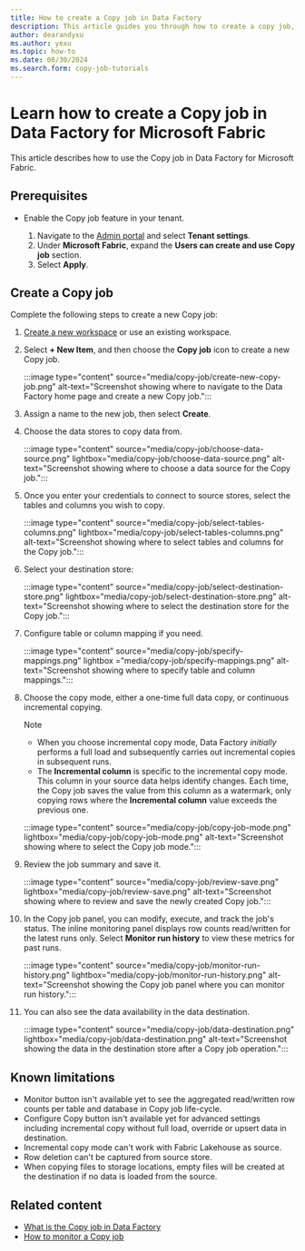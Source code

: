 ```yaml
---
title: How to create a Copy job in Data Factory
description: This article guides you through how to create a copy job, execute it, and view the results.
author: dearandyxu
ms.author: yexu
ms.topic: how-to
ms.date: 08/30/2024
ms.search.form: copy-job-tutorials 
---
```


# Learn how to create a Copy job in Data Factory for Microsoft Fabric

This article describes how to use the Copy job in Data Factory for Microsoft Fabric.

## Prerequisites

- Enable the Copy job feature in your tenant.

  1. Navigate to the [Admin portal](https://msit.powerbi.com/admin-portal) and select **Tenant settings**.
  1. Under **Microsoft Fabric**, expand the **Users can create and use Copy job** section.
  1. Select **Apply**.

## Create a Copy job

Complete the following steps to create a new Copy job:

1. [Create a new workspace](../fundamentals/create-workspaces.md) or use an existing workspace.
1. Select **+ New Item**, and then choose the **Copy job** icon to create a new Copy job.

   :::image type="content" source="media/copy-job/create-new-copy-job.png" alt-text="Screenshot showing where to navigate to the Data Factory home page and create a new Copy job.":::

1. Assign a name to the new job, then select **Create**.
1. Choose the data stores to copy data from.

   :::image type="content" source="media/copy-job/choose-data-source.png" lightbox="media/copy-job/choose-data-source.png" alt-text="Screenshot showing where to choose a data source for the Copy job.":::

1. Once you enter your credentials to connect to source stores, select the tables and columns you wish to copy.

   :::image type="content" source="media/copy-job/select-tables-columns.png" lightbox="media/copy-job/select-tables-columns.png" alt-text="Screenshot showing where to select tables and columns for the Copy job.":::

1. Select your destination store:

   :::image type="content" source="media/copy-job/select-destination-store.png" lightbox="media/copy-job/select-destination-store.png" alt-text="Screenshot showing where to select the destination store for the Copy job.":::

1. Configure table or column mapping if you need.

   :::image type="content" source="media/copy-job/specify-mappings.png" lightbox ="media/copy-job/specify-mappings.png" alt-text="Screenshot showing where to specify table and column mappings.":::

1. Choose the copy mode, either a one-time full data copy, or continuous incremental copying.

   > [!NOTE]
   > - When you choose incremental copy mode, Data Factory _initially_ performs a full load and subsequently carries out incremental copies in subsequent runs.
   > - The **Incremental column** is specific to the incremental copy mode. This column in your source data helps identify changes. Each time, the Copy job saves the value from this column as a watermark, only copying rows where the **Incremental column** value exceeds the previous one.

   :::image type="content" source="media/copy-job/copy-job-mode.png" lightbox="media/copy-job/copy-job-mode.png" alt-text="Screenshot showing where to select the Copy job mode.":::

1. Review the job summary and save it.

   :::image type="content" source="media/copy-job/review-save.png" lightbox="media/copy-job/review-save.png" alt-text="Screenshot showing where to review and save the newly created Copy job.":::

1. In the Copy job panel, you can modify, execute, and track the job's status. The inline monitoring panel displays row counts read/written for the latest runs only. Select **Monitor run history** to view these metrics for past runs.

   :::image type="content" source="media/copy-job/monitor-run-history.png" lightbox="media/copy-job/monitor-run-history.png" alt-text="Screenshot showing the Copy job panel where you can monitor run history.":::

1. You can also see the data availability in the data destination.

   :::image type="content" source="media/copy-job/data-destination.png" lightbox="media/copy-job/data-destination.png" alt-text="Screenshot showing the data in the destination store after a Copy job operation.":::

## Known limitations

- Monitor button isn't available yet to see the aggregated read/written row counts per table and database in Copy job life-cycle.
- Configure Copy button isn't available yet for advanced settings including incremental copy without full load, override or upsert data in destination.
- Incremental copy mode can't work with Fabric Lakehouse as source.
- Row deletion can't be captured from source store.
- When copying files to storage locations, empty files will be created at the destination if no data is loaded from the source.

## Related content

- [What is the Copy job in Data Factory](what-is-copy-job.md)
- [How to monitor a Copy job](monitor-copy-job.md)
